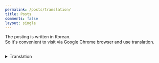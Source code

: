 ```yaml
---
permalink: /posts/translation/
title: Posts
comments: false
layout: single
---
```


The posting is written in Korean.<br>
So it's convenient to visit via Google Chrome browser and use translation.<br>
<br>

<details>
  <summary>Translation</summary>
  <p>
  Posts page is korean.<br>
  If you want to see the text in English, use <span style="{{ site.code }}">Chrome</span> 's translation function. <br>
  
  <img src="/assets/posts/gif/tr.gif" alt="translate" width="640" height="480"><br>
  <br>
  </p>
</details>

<br><br>
